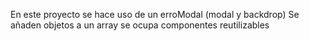 En este proyecto se hace uso de un erroModal (modal y backdrop)
Se añaden objetos a un array
se ocupa componentes reutilizables
